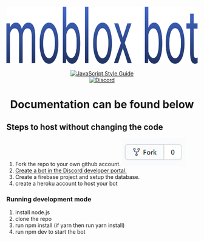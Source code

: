 <p align="center">
    <a href="https://discord.gg/gBTFE8r"><img src="/docs/moblox.png" alt="moblox bot" height="150" /></a>
</p>

<p align="center">
  <a href="https://standardjs.com"><img src="https://img.shields.io/badge/code_style-standard-brightgreen.svg" alt="JavaScript Style Guide"></a>
  <br>
  <a href="https://discord.gg/gBTFE8r"><img src="https://img.shields.io/discord/425800792679645204.svg" alt="Discord"></a>
</p>

<h1 align="center">Documentation can be found below</h1>

## Steps to host without changing the code

1. Fork the repo to your own github account.
   ![fork](./docs/fork.png)
1. [Create a bot in the Discord developer portal.](/docs/developer-portal.md)
1. Create a firebase project and setup the database.
1. create a heroku account to host your bot

### Running development mode

1. install node.js
1. clone the repo
1. run npm install (if yarn then run yarn install)
1. run npm dev to start the bot
